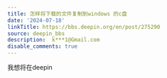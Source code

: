 ```yaml
---
title: 怎样将下载的文件复制到windows 的c盘
date: '2024-07-18'
linkTitle: https://bbs.deepin.org/en/post/275290
source: deepin_bbs
description:  k***1@Gmail.com 
disable_comments: true
---
```

我想将在deepin
